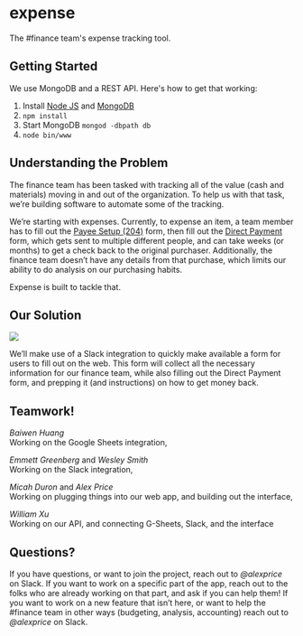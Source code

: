# expense
The #finance team's expense tracking tool.

## Getting Started
We use MongoDB and a REST API. Here's how to get that working:

1. Install [Node JS](https://nodejs.org/en/download/) and [MongoDB](https://www.mongodb.com/download-center?jmp=nav)
2. `npm install`
3. Start MongoDB `mongod -dbpath db`
4. `node bin/www`


## Understanding the Problem
The finance team has been tasked with tracking all of the value (cash and materials) moving in and out of the organization. To help us with that task, we’re building software to automate some of the tracking.

We’re starting with expenses. Currently, to expense an item, a team member has to fill out the [Payee Setup (204)](https://cbse.soe.ucsc.edu/sites/default/files/payee_setup_204_online_form_savable_021709.pdf) form, then fill out the [Direct Payment](https://financial.ucsc.edu/Financial_Affairs_Forms/Direct_Payment.pdf) form, which gets sent to multiple different people, and can take weeks (or months) to get a check back to the original purchaser. Additionally, the finance team doesn’t have any details from that purchase, which limits our ability to do analysis on our purchasing habits.

Expense is built to tackle that.

## Our Solution
![](http://i.imgur.com/kujhGsq.png)

We’ll make use of a Slack integration to quickly make available a form for users to fill out on the web. This form will collect all the necessary information for our finance team, while also filling out the Direct Payment form, and prepping it (and instructions) on how to get money back.

## Teamwork!
_Baiwen Huang_  
Working on the Google Sheets integration,

_Emmett Greenberg_ and _Wesley Smith_  
Working on the Slack integration,

_Micah Duron_ and _Alex Price_  
Working on plugging things into our web app, and building out the interface,

_William Xu_  
Working on our API, and connecting G-Sheets, Slack, and the interface


## Questions?
If you have questions, or want to join the project, reach out to _@alexprice_ on Slack. If you want to work on a specific part of the app, reach out to the folks who are already working on that part, and ask if you can help them! If you want to work on a new feature that isn’t here, or want to help the #finance team in other ways (budgeting, analysis, accounting) reach out to _@alexprice_ on Slack.
